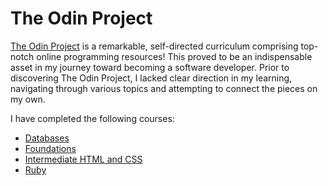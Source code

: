 <h1>The Odin Project</h1>
<p> <a href="https://theodinproject.com/">The Odin Project</a> is a remarkable, self-directed curriculum comprising top-notch online programming resources! This proved to be an indispensable asset in my journey toward becoming a software developer. Prior to discovering The Odin Project, I lacked clear direction in my learning, navigating through various topics and attempting to connect the pieces on my own.</p>
I have completed the following courses:
<ul>
  <li><a href="https://www.theodinproject.com/paths/full-stack-ruby-on-rails/courses/databases">Databases</a></li>
  <li><a href=""https://www.theodinproject.com/paths/foundations/courses/foundations>Foundations</a></li>
  <li><a href="https://www.theodinproject.com/paths/full-stack-ruby-on-rails/courses/intermediate-html-and-css">Intermediate HTML and CSS</a></li>
  <li><a href="https://www.theodinproject.com/paths/full-stack-ruby-on-rails/courses/ruby">Ruby</a></li>
</ul>

